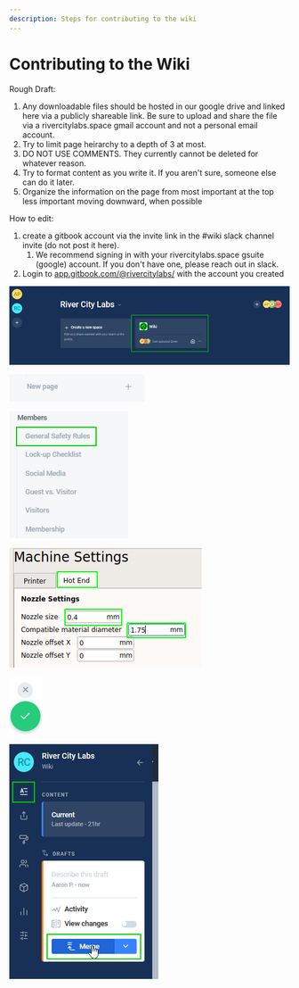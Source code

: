```yaml
---
description: Steps for contributing to the wiki
---
```


# Contributing to the Wiki

Rough Draft:

1. Any downloadable files should be hosted in our google drive and linked here via a publicly shareable link. Be sure to upload and share the file via a rivercitylabs.space gmail account and not a personal email account.
2. Try to limit page heirarchy to a depth of 3 at most.&#x20;
3. DO NOT USE COMMENTS. They currently cannot be deleted for whatever reason.
4. Try to format content as you write it. If you aren't sure, someone else can do it later.
5. Organize the information on the page from most important at the top less important moving downward, when possible



How to edit:

1. create a gitbook account via the invite link in the #wiki slack channel invite (do not post it here).
   1. We recommend signing in with your rivercitylabs.space gsuite (google) account. If you don't have one, please reach out in slack.
2. Login to [app.gitbook.com/@rivercitylabs/](https://app.gitbook.com/@rivercitylabs/) with the account you created

![Select the Wiki Space](<../.gitbook/assets/image (6).png>)



![either click new page to create a new page,](<../.gitbook/assets/image (7).png>)

![or click the page you want to edit](<../.gitbook/assets/image (8).png>)



![Click the edit button](<../.gitbook/assets/image (4).png>)

![Click the checkmark to save your changes and add them to the commit. X will cancel your changes.](<../.gitbook/assets/image (9).png>)

![Click the 'A' content button then the "Merge" button to finalize your changes. You can save multiple changes before clicking the Merge button to batch them together.](<../.gitbook/assets/image (3).png>)
